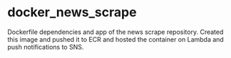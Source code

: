 # docker_news_scrape

Dockerfile dependencies and app of the news scrape repository. 
Created this image and pushed it to ECR and hosted the container on Lambda and push notifications to SNS.

